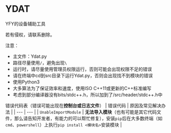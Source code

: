 # YDAT
YFY的设备辅助工具

若有侵权，请联系删除。

注意：
- 主文件：Ydat.py
- 路径尽量使用`/`，避免出现`\`
- 运行时，请尽量使用管理员权限运行，否则可能会出现权限不足的错误
- 请在终端中cd到src目录下运行Ydat.py，否则会出现找不到模块的错误
- 使用Python3
- 大多算法为了保证效率和速度，使用ISO C++11或更新的C++标准编写
- 考虑到部分编译器没有bits/stdc++.h，所以加到了/src/header/stdc++.h中



错误代码表（错误可能出现在**控制台或日志文件**）
| 错误代码 | 原因及常见解决办法 |
| --- | --- |
| `UnableImportModule` | **无法导入模块**（也有可能是其它代码文件，那么请告知开发者，有能力的可以帮忙修复），安装`pip`后在大多数终端（如`cmd`、`powershell`）上执行`pip install <模块名>`安装模块 |